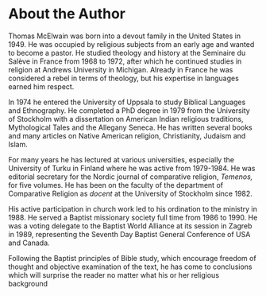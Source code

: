 About the Author
================

Thomas McElwain was born into a devout family in the United States in
1949. He was occupied by religious subjects from an early age and wanted
to become a pastor. He studied theology and history at the Seminaire du
Salève in France from 1968 to 1972, after which he continued studies in
religion at Andrews University in Michigan. Already in France he was
considered a rebel in terms of theology, but his expertise in languages
earned him respect.

In 1974 he entered the University of Uppsala to study Biblical Languages
and Ethnography. He completed a PhD degree in 1979 from the University
of Stockholm with a dissertation on American Indian religious
traditions, Mythological Tales and the Allegany Seneca. He has written
several books and many articles on Native Ameri­can religion,
Christianity, Judaism and Islam.

For many years he has lectured at various universities, especially the
University of Turku in Finland where he was active from 1979-1984. He
was editorial secretary for the Nordic journal of comparative religion,
*Temenos,* for five volumes. He has been on the faculty of the
department of Comparative Religion as *docent* at the University of
Stock­holm since 1982.

His active participation in church work led to his ordi­nation to the
ministry in 1988. He served a Baptist missionary society full time from
1986 to 1990. He was a voting delegate to the Baptist World Alliance at
its session in Zagreb in 1989, representing the Seventh Day Baptist
General Conference of USA and Canada.

Following the Baptist principles of Bible study, which encourage freedom
of thought and objective examination of the text, he has come to
conclusions which will surprise the reader no matter what his or her
religious background



